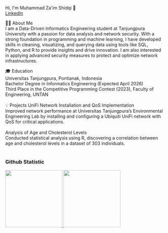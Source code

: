 Hi, I'm Muhammad Za'im Shidqi 👋<br>
[LinkedIn](https://www.linkedin.com/in/muhammad-za-im-shidqi-414326281/)

👨‍💻 About Me<br>
I am a Data-Driven Informatics Engineering student at Tanjungpura University with a passion for data analysis and network security. With a strong foundation in programming and machine learning, I have developed skills in cleaning, visualizing, and querying data using tools like SQL, Python, and R to provide insights and drive innovation. I am also interested in applying advanced security measures to protect and optimize network infrastructures.<br>

🎓 Education<br>
Universitas Tanjungpura, Pontianak, Indonesia<br>
Bachelor Degree in Informatics Engineering (Expected April 2026)<br>
Third Place in the Competitive Programming Contest (2023), Faculty of Engineering, UNTAN<br>
<br>
💡 Projects
UniFi Network Installation and QoS Implementation<br>
Improved network performance at Universitas Tanjungpura’s Environmental Engineering Lab by installing and configuring a Ubiquiti UniFi network with QoS for critical applications.<br>
<br>
Analysis of Age and Cholesterol Levels<br>
Conducted statistical analysis using R, discovering a correlation between age and cholesterol levels in a dataset of 303 individuals.<br>
<br>
### Github Statistic<br>
<p align="left">
<a href="https://github.com/penuliscode">
  <img height="180em" src="https://github-readme-stats-eight-theta.vercel.app/api?username=hwangzie&show_icons=true&theme=algolia&include_all_commits=true&count_private=true"/>
  <img height="180em" src="https://github-readme-stats-eight-theta.vercel.app/api/top-langs/?username=hwangzie&layout=compact&theme=algolia"/>
</a>
</p>
